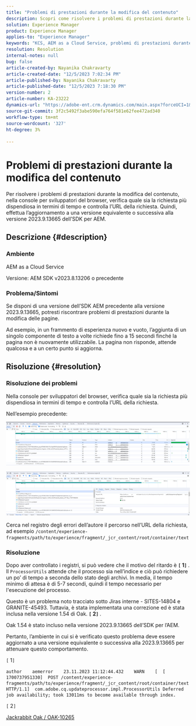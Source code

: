 ```yaml
---
title: "Problemi di prestazioni durante la modifica del contenuto"
description: Scopri come risolvere i problemi di prestazioni durante la modifica del contenuto. Effettua l’aggiornamento a una versione uguale o successiva alla versione 2023.9.13665 dell’SDK per AEM.
solution: Experience Manager
product: Experience Manager
applies-to: "Experience Manager"
keywords: "KCS, AEM as a Cloud Service, problemi di prestazioni durante la modifica delle pagine, "
resolution: Resolution
internal-notes: null
bug: false
article-created-by: Nayanika Chakravarty
article-created-date: "12/5/2023 7:02:34 PM"
article-published-by: Nayanika Chakravarty
article-published-date: "12/5/2023 7:18:30 PM"
version-number: 2
article-number: KA-23222
dynamics-url: "https://adobe-ent.crm.dynamics.com/main.aspx?forceUCI=1&pagetype=entityrecord&etn=knowledgearticle&id=043862d7-a093-ee11-be37-6045bd006793"
source-git-commit: 3f2c5492f3abe590efa764f581e62fee472ad340
workflow-type: tm+mt
source-wordcount: '327'
ht-degree: 3%

---
```


# Problemi di prestazioni durante la modifica del contenuto


Per risolvere i problemi di prestazioni durante la modifica del contenuto, nella console per sviluppatori del browser, verifica quale sia la richiesta più dispendiosa in termini di tempo e controlla l’URL della richiesta. Quindi, effettua l’aggiornamento a una versione equivalente o successiva alla versione 2023.9.13665 dell’SDK per AEM.

## Descrizione {#description}


### Ambiente

AEM as a Cloud Service

Versione: AEM SDK v2023.8.13206 o precedente

### Problema/Sintomi

Se disponi di una versione dell’SDK AEM precedente alla versione 2023.9.13665, potresti riscontrare problemi di prestazioni durante la modifica delle pagine.

Ad esempio, in un frammento di esperienza nuovo e vuoto, l’aggiunta di un singolo componente di testo a volte richiede fino a 15 secondi finché la pagina non è nuovamente utilizzabile. La pagina non risponde, attende qualcosa e a un certo punto si aggiorna.


## Risoluzione {#resolution}


### Risoluzione dei problemi

Nella console per sviluppatori del browser, verifica quale sia la richiesta più dispendiosa in termini di tempo e controlla l’URL della richiesta.

Nell’esempio precedente:

![](assets/20d78534-ad8a-ee11-8179-6045bd006a22.png)

![](assets/76c14aea-ad8a-ee11-8179-6045bd006a22.png)

Cerca nel registro degli errori dell’autore il percorso nell’URL della richiesta, ad esempio `/content/experience-fragments/path/to/experience/fragment/_jcr_content/root/container/text`

### Risoluzione

Dopo aver controllato i registri, si può vedere che il motivo del ritardo è <b>`[` 1`]` </b>. Il `ProcessorUtils` attende che il processo sia nell’indice e ciò può richiedere un po’ di tempo a seconda dello stato degli archivi. In media, il tempo minimo di attesa è di 5-7 secondi, quindi il tempo necessario per l&#39;esecuzione del processo.

Questo è un problema noto tracciato sotto Jiras interne - SITES-14804 e GRANITE-45493. Tuttavia, è stata implementata una correzione ed è stata inclusa nella versione 1.54 di Oak. <b>`[` 2`]` </b>.

Oak 1.54 è stato incluso nella versione 2023.9.13665 dell’SDK per l’AEM.

Pertanto, l’ambiente in cui si è verificato questo problema deve essere aggiornato a una versione equivalente o successiva alla 2023.9.13665 per attenuare questo comportamento.

`[` 1`]`


```
author    aemerror    23.11.2023 11:12:44.432    WARN    [  [ 1700737951330]  POST /content/experience-fragments/path/to/experience/fragment/_jcr_content/root/container/text HTTP/1.1]  com.adobe.cq.updateprocessor.impl.ProcessorUtils Deferred job availability; took 13011ms to become available through index.
```


`[` 2`]`

[Jackrabbit Oak / OAK-10265](https://issues.apache.org/jira/browse/OAK-10265)
